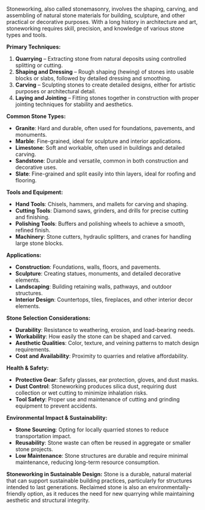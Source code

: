 Stoneworking, also called stonemasonry, involves the shaping, carving, and assembling of natural stone materials for building, sculpture, and other practical or decorative purposes. With a long history in architecture and art, stoneworking requires skill, precision, and knowledge of various stone types and tools.

**Primary Techniques:**
1. **Quarrying** – Extracting stone from natural deposits using controlled splitting or cutting.
2. **Shaping and Dressing** – Rough shaping (hewing) of stones into usable blocks or slabs, followed by detailed dressing and smoothing.
3. **Carving** – Sculpting stones to create detailed designs, either for artistic purposes or architectural detail.
4. **Laying and Jointing** – Fitting stones together in construction with proper jointing techniques for stability and aesthetics.
  
**Common Stone Types:**
- **Granite**: Hard and durable, often used for foundations, pavements, and monuments.
- **Marble**: Fine-grained, ideal for sculpture and interior applications.
- **Limestone**: Soft and workable, often used in buildings and detailed carving.
- **Sandstone**: Durable and versatile, common in both construction and decorative uses.
- **Slate**: Fine-grained and split easily into thin layers, ideal for roofing and flooring.

**Tools and Equipment:**
- **Hand Tools**: Chisels, hammers, and mallets for carving and shaping.
- **Cutting Tools**: Diamond saws, grinders, and drills for precise cutting and finishing.
- **Polishing Tools**: Buffers and polishing wheels to achieve a smooth, refined finish.
- **Machinery**: Stone cutters, hydraulic splitters, and cranes for handling large stone blocks.

**Applications:**
- **Construction**: Foundations, walls, floors, and pavements.
- **Sculpture**: Creating statues, monuments, and detailed decorative elements.
- **Landscaping**: Building retaining walls, pathways, and outdoor structures.
- **Interior Design**: Countertops, tiles, fireplaces, and other interior decor elements.

**Stone Selection Considerations:**
- **Durability**: Resistance to weathering, erosion, and load-bearing needs.
- **Workability**: How easily the stone can be shaped and carved.
- **Aesthetic Qualities**: Color, texture, and veining patterns to match design requirements.
- **Cost and Availability**: Proximity to quarries and relative affordability.

**Health & Safety:**
- **Protective Gear**: Safety glasses, ear protection, gloves, and dust masks.
- **Dust Control**: Stoneworking produces silica dust, requiring dust collection or wet cutting to minimize inhalation risks.
- **Tool Safety**: Proper use and maintenance of cutting and grinding equipment to prevent accidents.
  
**Environmental Impact & Sustainability:**
- **Stone Sourcing**: Opting for locally quarried stones to reduce transportation impact.
- **Reusability**: Stone waste can often be reused in aggregate or smaller stone projects.
- **Low Maintenance**: Stone structures are durable and require minimal maintenance, reducing long-term resource consumption.

**Stoneworking in Sustainable Design:**
Stone is a durable, natural material that can support sustainable building practices, particularly for structures intended to last generations. Reclaimed stone is also an environmentally-friendly option, as it reduces the need for new quarrying while maintaining aesthetic and structural integrity.